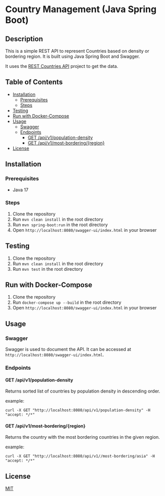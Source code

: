 # Country Management (Java Spring Boot)

## Description

This is a simple REST API to represent Countries based on density or bordering region. It is built using Java Spring Boot and Swagger.

It uses the [REST Countries API](https://gitlab.com/restcountries/restcountries) project to get the data.

## Table of Contents

  - [Installation](#installation)
    - [Prerequisites](#prerequisites)
    - [Steps](#steps)
  - [Testing](#testing)
  - [Run with Docker-Compose](#run-with-docker-compose)
  - [Usage](#usage)
    - [Swagger](#swagger)
    - [Endpoints](#endpoints)
        - [GET /api/v1/population-density](#get-apiv1population-density)
        - [GET /api/v1/most-bordering/{region}](#get-apiv1most-borderingregion)
  - [License](#license)

## Installation

### Prerequisites

- Java 17

### Steps

1. Clone the repository
2. Run `mvn clean install` in the root directory
3. Run `mvn spring-boot:run` in the root directory
4. Open `http://localhost:8080/swagger-ui/index.html` in your browser

## Testing

1. Clone the repository
2. Run `mvn clean install` in the root directory
3. Run `mvn test` in the root directory

## Run with Docker-Compose

1. Clone the repository
2. Run `docker-compose up --build` in the root directory
4. Open `http://localhost:8080/swagger-ui/index.html` in your browser

## Usage

### Swagger

Swagger is used to document the API. It can be accessed at `http://localhost:8080/swagger-ui/index.html`.

### Endpoints

#### GET /api/v1/population-density

Returns sorted list of countries by population density in descending order.

example:

```
curl -X GET "http://localhost:8080/api/v1/population-density" -H "accept: */*"
```

#### GET /api/v1/most-bordering/{region}

Returns the country with the most bordering countries in the given region.

example:

```
curl -X GET "http://localhost:8080/api/v1//most-bordering/asia" -H "accept: */*"
```

## License

[MIT](https://choosealicense.com/licenses/mit/)


